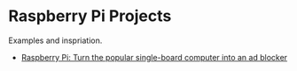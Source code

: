 # Raspberry Pi Projects

Examples and inspriation.

* [Raspberry Pi: Turn the popular single-board computer into an ad blocker](https://www.notebookcheck.net/Raspberry-Pi-Turn-the-popular-single-board-computer-into-an-ad-blocker.460236.0.html)
